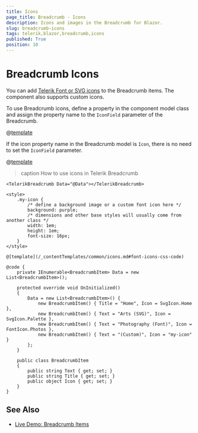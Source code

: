 ```yaml
---
title: Icons
page_title: Breadcrumb - Icons
description: Icons and images in the Breadcrumb for Blazor.
slug: breadcrumb-icons
tags: telerik,blazor,breadcrumb,icons
published: True
position: 10
---
```


# Breadcrumb Icons

You can add [Telerik Font or SVG icons](slug://common-features-icons) to the Breadcrumb items. The component also supports custom icons.

To use Breadcrumb icons, define a property in the component model class and assign the property name to the `IconField` parameter of the Breadcrumb.

@[template](/_contentTemplates/common/icons.md#icon-property-supported-types)

If the icon property name in the Breadcrumb model is `Icon`, there is no need to set the `IconField` parameter.

@[template](/_contentTemplates/common/icons.md#font-icons-css-note)

>caption How to use icons in Telerik Breadcrumb

````RAZOR
<TelerikBreadcrumb Data="@Data"></TelerikBreadcrumb>

<style>
    .my-icon {
        /* define a background image or a custom font icon here */
        background: purple;
        /* dimensions and other base styles will usually come from another class */
        width: 1em;
        height: 1em;
        font-size: 16px;
    }
</style>

@[template](/_contentTemplates/common/icons.md#font-icons-css-code)

@code {
    private IEnumerable<BreadcrumbItem> Data = new List<BreadcrumbItem>();

    protected override void OnInitialized()
    {
        Data = new List<BreadcrumbItem>() {
            new BreadcrumbItem() { Title = "Home", Icon = SvgIcon.Home },
            new BreadcrumbItem() { Text = "Arts (SVG)", Icon = SvgIcon.Palette },
            new BreadcrumbItem() { Text = "Photography (Font)", Icon = FontIcon.Photos },
            new BreadcrumbItem() { Text = "(Custom)", Icon = "my-icon" }
        };
    }

    public class BreadcrumbItem
    {
        public string Text { get; set; }
        public string Title { get; set; }
        public object Icon { get; set; }
    }
}
````


## See Also

* [Live Demo: Breadcrumb Items](https://demos.telerik.com/blazor-ui/breadcrumb/items)
